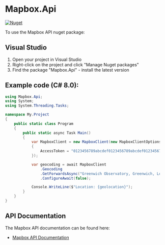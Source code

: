 # Mapbox.Api

[![Nuget](https://img.shields.io/nuget/v/Mapbox.Api)](https://www.nuget.org/packages/Mapbox.Api/)

To use the Mapbox API nuget package:

## Visual Studio

1. Open your project in Visual Studio
1. Right-click on the project and click "Manage Nuget packages"
1. Find the package "Mapbox.Api" - install the latest version

## Example code (C# 8.0):

``` C#
using Mapbox.Api;
using System;
using System.Threading.Tasks;

namespace My.Project
{
	public static class Program
	{
		public static async Task Main()
		{
			var MapboxClient = new MapboxClient(new MapboxClientOptions
			{
				AccessToken = "0123456789abcdef0123456789abcdef01234567"
			});

			var geocoding = await MapboxClient
				.Geocoding
				.GetForwardsAsync("Greenwich Observatory, Greenwich, London")
				.ConfigureAwait(false);

			Console.WriteLine($"Location: {geolocation}");
		}
	}
}
````

## API Documentation

The Mapbox API documentation can be found here:

- [Mapbox API Documentation](https://docs.mapbox.com/api)
